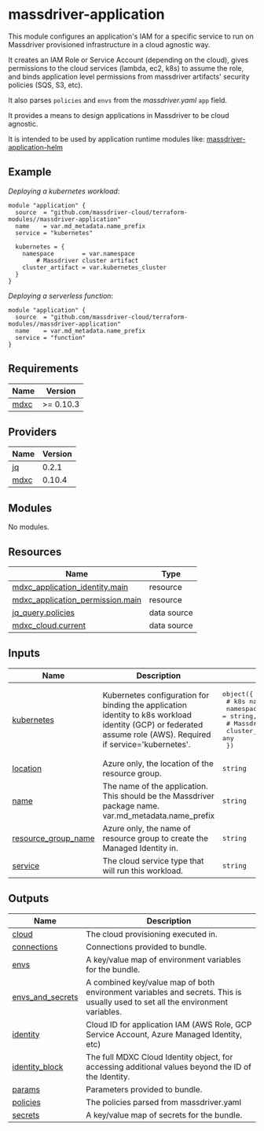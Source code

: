 # massdriver-application

This module configures an application's IAM for a specific service to run on Massdriver provisioned infrastructure in a cloud agnostic way.

It creates an IAM Role or Service Account (depending on the cloud), gives permissions to the cloud services (lambda, ec2, k8s) to assume the role, and binds application level permissions from massdriver artifacts' security policies (SQS, S3, etc).

It also parses `policies` and `envs` from the _massdriver.yaml_ `app` field.

It provides a means to design applications in Massdriver to be cloud agnostic.

It is intended to be used by application runtime modules like: [massdriver-application-helm](../massdriver-application-helm/)

## Example

*Deploying a kubernetes workload*:

```hcl
module "application" {
  source  = "github.com/massdriver-cloud/terraform-modules//massdriver-application"
  name    = var.md_metadata.name_prefix
  service = "kubernetes"

  kubernetes = {
    namespace        = var.namespace
		# Massdriver cluster artifact
    cluster_artifact = var.kubernetes_cluster
  }
}
```

*Deploying a serverless function*:

```hcl
module "application" {
  source  = "github.com/massdriver-cloud/terraform-modules//massdriver-application"
  name    = var.md_metadata.name_prefix
  service = "function"
}
```

<!-- BEGINNING OF PRE-COMMIT-TERRAFORM DOCS HOOK -->
## Requirements

| Name | Version |
|------|---------|
| <a name="requirement_mdxc"></a> [mdxc](#requirement\_mdxc) | >= 0.10.3 |

## Providers

| Name | Version |
|------|---------|
| <a name="provider_jq"></a> [jq](#provider\_jq) | 0.2.1 |
| <a name="provider_mdxc"></a> [mdxc](#provider\_mdxc) | 0.10.4 |

## Modules

No modules.

## Resources

| Name | Type |
|------|------|
| [mdxc_application_identity.main](https://registry.terraform.io/providers/massdriver-cloud/mdxc/latest/docs/resources/application_identity) | resource |
| [mdxc_application_permission.main](https://registry.terraform.io/providers/massdriver-cloud/mdxc/latest/docs/resources/application_permission) | resource |
| [jq_query.policies](https://registry.terraform.io/providers/massdriver-cloud/jq/latest/docs/data-sources/query) | data source |
| [mdxc_cloud.current](https://registry.terraform.io/providers/massdriver-cloud/mdxc/latest/docs/data-sources/cloud) | data source |

## Inputs

| Name | Description | Type | Default | Required |
|------|-------------|------|---------|:--------:|
| <a name="input_kubernetes"></a> [kubernetes](#input\_kubernetes) | Kubernetes configuration for binding the application identity to k8s workload identity (GCP) or federated assume role (AWS). Required if service='kubernetes'. | <pre>object({<br>    # k8s namespace workload will run in<br>    namespace = string,<br>    # Massdriver connection artifact<br>    cluster_artifact = any<br>  })</pre> | `null` | no |
| <a name="input_location"></a> [location](#input\_location) | Azure only, the location of the resource group. | `string` | `null` | no |
| <a name="input_name"></a> [name](#input\_name) | The name of the application. This should be the Massdriver package name. var.md\_metadata.name\_prefix | `string` | n/a | yes |
| <a name="input_resource_group_name"></a> [resource\_group\_name](#input\_resource\_group\_name) | Azure only, the name of resource group to create the Managed Identity in. | `string` | `null` | no |
| <a name="input_service"></a> [service](#input\_service) | The cloud service type that will run this workload. | `string` | n/a | yes |

## Outputs

| Name | Description |
|------|-------------|
| <a name="output_cloud"></a> [cloud](#output\_cloud) | The cloud provisioning executed in. |
| <a name="output_connections"></a> [connections](#output\_connections) | Connections provided to bundle. |
| <a name="output_envs"></a> [envs](#output\_envs) | A key/value map of environment variables for the bundle. |
| <a name="output_envs_and_secrets"></a> [envs\_and\_secrets](#output\_envs\_and\_secrets) | A combined key/value map of both environment variables and secrets. This is usually used to set all the environment variables. |
| <a name="output_identity"></a> [identity](#output\_identity) | Cloud ID for application IAM (AWS Role, GCP Service Account, Azure Managed Identity, etc) |
| <a name="output_identity_block"></a> [identity\_block](#output\_identity\_block) | The full MDXC Cloud Identity object, for accessing additional values beyond the ID of the Identity. |
| <a name="output_params"></a> [params](#output\_params) | Parameters provided to bundle. |
| <a name="output_policies"></a> [policies](#output\_policies) | The policies parsed from massdriver.yaml |
| <a name="output_secrets"></a> [secrets](#output\_secrets) | A key/value map of secrets for the bundle. |
<!-- END OF PRE-COMMIT-TERRAFORM DOCS HOOK -->
